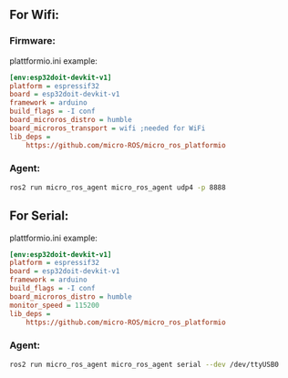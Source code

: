 ## For Wifi:

### Firmware:
plattformio.ini example:

```ini
[env:esp32doit-devkit-v1]
platform = espressif32
board = esp32doit-devkit-v1
framework = arduino
build_flags = -I conf
board_microros_distro = humble
board_microros_transport = wifi ;needed for WiFi
lib_deps =
    https://github.com/micro-ROS/micro_ros_platformio
```

### Agent:
```sh
ros2 run micro_ros_agent micro_ros_agent udp4 -p 8888
```

## For Serial:

plattformio.ini example:

```ini
[env:esp32doit-devkit-v1]
platform = espressif32
board = esp32doit-devkit-v1
framework = arduino
build_flags = -I conf
board_microros_distro = humble
monitor_speed = 115200
lib_deps =
    https://github.com/micro-ROS/micro_ros_platformio
```

### Agent:
```sh
ros2 run micro_ros_agent micro_ros_agent serial --dev /dev/ttyUSB0 
```
